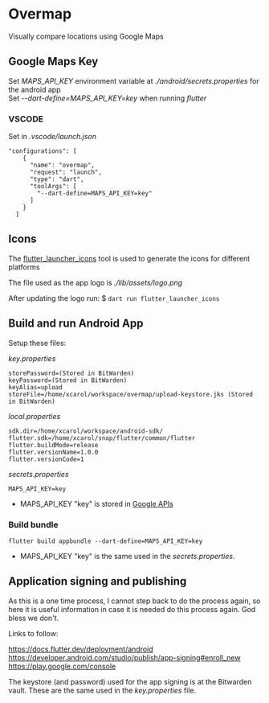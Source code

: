 # Overmap

Visually compare locations using Google Maps

## Google Maps Key

Set _MAPS_API_KEY_ environment variable at _./android/secrets.properties_  for the android app  
Set _--dart-define=MAPS_API_KEY=key_ when running _flutter_

### VSCODE

Set in _.vscode/launch.json_

    "configurations": [
        {
          "name": "overmap",
          "request": "launch",
          "type": "dart",
          "toolArgs": [
            "--dart-define=MAPS_API_KEY=key"
          ]
        }
      ]

## Icons

The [flutter_launcher_icons](https://pub.dev/packages/flutter_launcher_icons) tool is used to generate the icons for different platforms  

The file used as the app logo is _./lib/assets/logo.png_  

After updating the logo run:  $ `dart run flutter_launcher_icons`

## Build and run Android App

Setup these files:  

_key.properties_  

    storePassword=(Stored in BitWarden)
    keyPassword=(Stored in BitWarden)
    keyAlias=upload
    storeFile=/home/xcarol/workspace/overmap/upload-keystore.jks (Stored in BitWarden)

_local.properties_  

    sdk.dir=/home/xcarol/workspace/android-sdk/
    flutter.sdk=/home/xcarol/snap/flutter/common/flutter
    flutter.buildMode=release
    flutter.versionName=1.0.0
    flutter.versionCode=1

_secrets.properties_  

    MAPS_API_KEY=key

- MAPS_API_KEY "key" is stored in [Google APIs](https://console.cloud.google.com/apis/credentials/key/266?project=overmap-1503847389383)

### Build bundle

`flutter build appbundle --dart-define=MAPS_API_KEY=key`

- MAPS_API_KEY "key" is the same used in the _secrets.properties_.  

## Application signing and publishing

As this is a one time process, I cannot step back to do the process again, so here it is useful information in case it is needed do this process again. God bless we don't.  

Links to follow:  

<https://docs.flutter.dev/deployment/android>  
<https://developer.android.com/studio/publish/app-signing#enroll_new>  
<https://play.google.com/console>  

The keystore (and password) used for the app signing is at the Bitwarden vault. These are the same used in the _key.properties_ file.  
